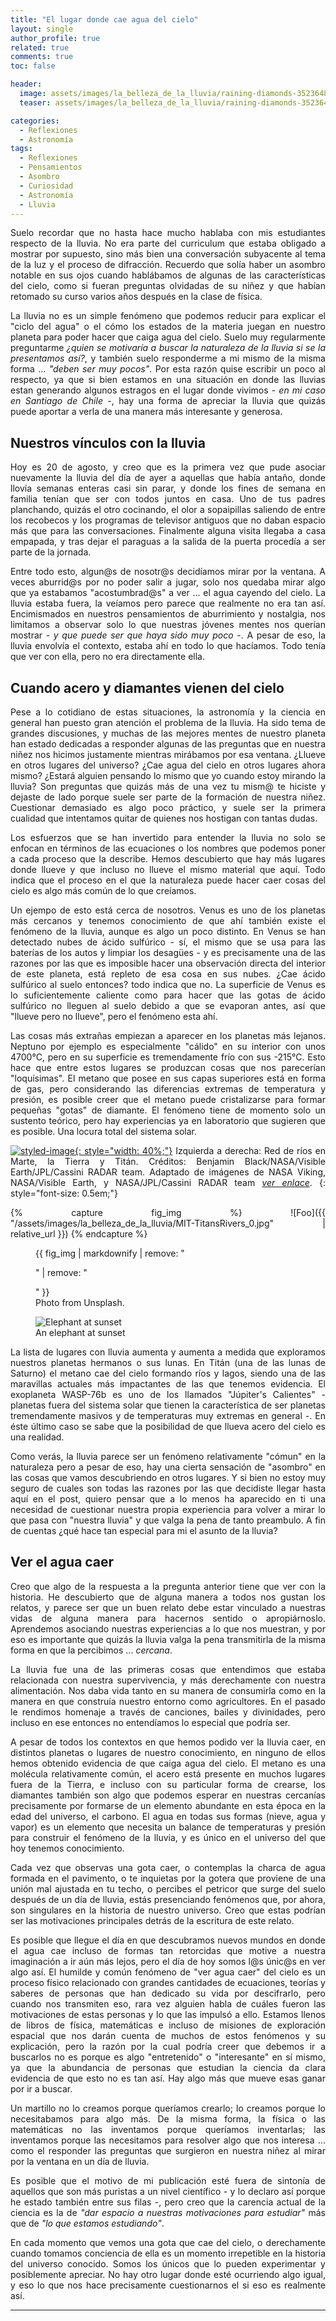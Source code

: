```yaml
---
title: "El lugar donde cae agua del cielo"
layout: single
author_profile: true
related: true
comments: true
toc: false

header:
  image: assets/images/la_belleza_de_la_lluvia/raining-diamonds-352364871.png
  teaser: assets/images/la_belleza_de_la_lluvia/raining-diamonds-352364871.png

categories:
  - Reflexiones
  - Astronomía
tags:
  - Reflexiones
  - Pensamientos
  - Asombro
  - Curiosidad
  - Astronomía
  - Lluvia
---
```



<div align="justify" markdown="1">
Suelo recordar que no hasta hace mucho hablaba con mis estudiantes respecto de la lluvia. No era parte del curriculum que estaba obligado a mostrar por supuesto, sino más bien una conversación subyacente al tema de la luz y el proceso de difracción. Recuerdo que solía haber un asombro notable en sus ojos cuando hablábamos de algunas de las características del cielo, como si fueran preguntas olvidadas de su niñez y que habían retomado su curso varios años después en la clase de física.


La lluvia no es un simple fenómeno que podemos reducir para explicar el "ciclo del agua" o el cómo los estados de la materia juegan en nuestro planeta para poder hacer que caiga agua del cielo. Suelo muy regularmente preguntarme _¿quien se motivaría a buscar la naturaleza de la lluvia si se la presentamos así?_, y también suelo responderme a mi mismo de la misma forma ... _"deben ser muy pocos"_. Por esta razón quise escribir un poco al respecto, ya que si bien estamos en una situación en donde las lluvias estan generando algunos estragos en el lugar donde vivimos - _en mi caso en Santiago de Chile_ -, hay una forma de apreciar la lluvia que quizás puede aportar a verla de una manera más interesante y generosa.


## Nuestros vínculos con la lluvia

Hoy es 20 de agosto, y creo que es la primera vez que pude asociar nuevamente la lluvia del día de ayer a aquellas que había antaño, donde llovía semanas enteras casi sin parar, y donde los fines de semana en familia tenían que ser con todos juntos en casa. Uno de tus padres planchando, quizás el otro cocinando, el olor a sopaipillas saliendo de entre los recobecos y los programas de televisor antiguos que no daban espacio más que para las conversaciones. Finalmente alguna visita llegaba a casa empapada, y tras dejar el paraguas a la salida de la puerta procedía a ser parte de la jornada.

Entre todo esto, algun@s de nosotr@s decidíamos mirar por la ventana. A veces aburrid@s por no poder salir a jugar, solo nos quedaba mirar algo que ya estabamos "acostumbrad@s" a ver ... el agua cayendo del cielo. La lluvia estaba fuera, la veíamos pero parece que realmente no era tan así. Encimismados en nuestros pensamientos de aburrimiento y nostalgia, nos limitamos a observar solo lo que nuestras jóvenes mentes nos querían mostrar - _y que puede ser que haya sido muy poco_ -. A pesar de eso, la lluvia envolvía el contexto, estaba ahí en todo lo que hacíamos. Todo tenía que ver con ella, pero no era directamente ella. 


## Cuando acero y diamantes vienen del cielo

Pese a lo cotidiano de estas situaciones, la astronomía y la ciencia en general han puesto gran atención el problema de la lluvia. Ha sido tema de grandes discusiones, y muchas de las mejores mentes de nuestro planeta han estado dedicadas a responder algunas de las preguntas que en nuestra niñez nos hicimos justamente mientras mirábamos por esa ventana. ¿Llueve en otros lugares del universo? ¿Cae agua del cielo en otros lugares ahora mismo? ¿Estará alguien pensando lo mismo que yo cuando estoy mirando la lluvia? Son preguntas que quizás más de una vez tu mism@ te hiciste y dejaste de lado porque suele ser parte de la formación de nuestra niñez. Cuestionar demasiado es algo poco práctico, y suele ser la primera cualidad que intentamos quitar de quienes nos hostigan con tantas dudas. 

Los esfuerzos que se han invertido para entender la lluvia no solo se enfocan en términos de las ecuaciones o los nombres que podemos poner a cada proceso que la describe. Hemos descubierto que hay más lugares donde llueve y que incluso no llueve el mismo material que aquí. Todo indica que el proceso en el que la naturaleza puede hacer caer cosas del cielo es algo más común de lo que creíamos.

Un ejempo de esto está cerca de nosotros. Venus es uno de los planetas más cercanos y tenemos conocimiento de que ahí también existe el fenómeno de la lluvia, aunque es algo un poco distinto. En Venus se han detectado nubes de ácido sulfúrico - sí, el mismo que se usa para las baterías de los autos y limpiar los desagües - y es precisamente una de las razones por las que es imposible hacer una observación directa del interior de este planeta, está repleto de esa cosa en sus nubes. ¿Cae ácido sulfúrico al suelo entonces? todo indica que no. La superficie de Venus es lo suficientemente caliente como para hacer que las gotas de ácido sulfúrico no lleguen al suelo debido a que se evaporan antes, así que "llueve pero no llueve", pero el fenómeno esta ahí.

Las cosas más extrañas empiezan a aparecer en los planetas más lejanos. Neptuno por ejemplo es especialmente "cálido" en su interior con unos 4700°C, pero en su superficie es tremendamente frío con sus -215°C. Esto hace que entre estos lugares se produzcan cosas que nos parecerían "loquísimas". El metano que posee en sus capas superiores está en forma de gas, pero considerando las diferencias extremas de temperatura y presión, es posible creer que el metano puede cristalizarse para formar pequeñas "gotas" de diamante. El fenómeno tiene de momento solo un sustento teórico, pero hay experiencias ya en laboratorio que sugieren que es posible. Una locura total del sistema solar.

[![styled-image](/assets/images/la_belleza_de_la_lluvia/MIT-TitansRivers_0.jpg "Comparación de los ríos generados en Marte, la Tierra y Titán a causa de llas lluvias"){: style="width: 40%;"}](/assets/images/la_belleza_de_la_lluvia/MIT-TitansRivers_0.jpg "Comparación de los ríos generados en Marte, la Tierra y Titán a causa de llas lluvias")
Izquierda a derecha: Red de ríos en Marte, la Tierra y Titán.
Créditos: Benjamin Black/NASA/Visible Earth/JPL/Cassini RADAR team. Adaptado de imágenes de NASA Viking, NASA/Visible Earth, y NASA/JPL/Cassini RADAR team [_ver enlace_](https://news.mit.edu/2017/rivers-titan-landscape-resembles-mars-not-earth-0518).
{: style="font-size: 0.5em;"}

{% capture fig_img %}
![Foo]({{ "/assets/images/la_belleza_de_la_lluvia/MIT-TitansRivers_0.jpg" | relative_url }})
{% endcapture %}

<figure>
  {{ fig_img | markdownify | remove: "<p>" | remove: "</p>" }}
  <figcaption>Photo from Unsplash.</figcaption>
</figure>

<figure>
  <img src="/assets/images/la_belleza_de_la_lluvia/MIT-TitansRivers_0.jpg" alt="Elephant at sunset" />
  <figcaption>An elephant at sunset</figcaption>
</figure>

La lista de lugares con lluvia aumenta y aumenta a medida que exploramos nuestros planetas hermanos o sus lunas. En Titán (una de las lunas de Saturno) el metano cae del cielo formando ríos y lagos, siendo una de las maravillas actuales más impactantes de las que tenemos evidencia. El exoplaneta WASP-76b es uno de los llamados "Júpiter's Calientes" - planetas fuera del sistema solar que tienen la característica de ser planetas tremendamente masivos y de temperaturas muy extremas en general -. En éste último caso se sabe que la posibilidad de que llueva acero del cielo es una realidad. 

Como verás, la lluvia parece ser un fenómeno relativamente "cómun" en la naturaleza pero a pesar de eso, hay una cierta sensación de "asombro" en las cosas que vamos descubriendo en otros lugares. Y si bien no estoy muy seguro de cuales son todas las razones por las que decidiste llegar hasta aquí en el post, quiero pensar que a lo menos ha aparecido en ti una necesidad de cuestionar nuestra propia experiencia para volver a mirar lo que pasa con "nuestra lluvia" y que valga la pena de tanto preambulo. A fin de cuentas ¿qué hace tan especial para mi el asunto de la lluvia?


## Ver el agua caer

Creo que algo de la respuesta a la pregunta anterior tiene que ver con la historia. He descubierto que de alguna manera a todos nos gustan los relatos, y parece ser que un buen relato debe estar vinculado a nuestras vidas de alguna manera para hacernos sentido o apropiárnoslo. Aprendemos asociando nuestras experiencias a lo que nos muestran, y por eso es importante que quizás la lluvia valga la pena transmitirla de la misma forma en que la percibimos ... _cercana_. 

La lluvia fue una de las primeras cosas que entendimos que estaba relacionada con nuestra supervivencia, y más derechamente con nuestra alimentación. Nos daba vida tanto en su manera de consumirla como en la manera en que construía nuestro entorno como agricultores. En el pasado le rendimos homenaje a través de canciones, bailes y divinidades, pero incluso en ese entonces no entendíamos lo especial que podría ser.

A pesar de todos los contextos en que hemos podido ver la lluvia caer, en distintos planetas o lugares de nuestro conocimiento, en ninguno de ellos hemos obtenido evidencia de que caiga agua del cielo. El metano es una molécula relativamente común, el acero está presente en muchos lugares fuera de la Tierra, e incluso con su particular forma de crearse, los diamantes también son algo que podemos esperar en nuestras cercanías precisamente por formarse de un elemento abundante en esta época en la edad del universo, el carbono. El agua en todas sus formas (nieve, agua y vapor) es un elemento que necesita un balance de temperaturas y presión para construir el fenómeno de la lluvia, y es único en el universo del que hoy tenemos conocimiento. 

Cada vez que observas una gota caer, o contemplas la charca de agua formada en el pavimento, o te inquietas por la gotera que proviene de una unión mal ajustada en tu techo, o percibes el petricor que surge del suelo después de un día de lluvia, estás presenciando fenómenos que, por ahora, son singulares en la historia de nuestro universo. Creo que estas podrían ser las motivaciones principales detrás de la escritura de este relato.

Es posible que llegue el día en que descubramos nuevos mundos en donde el agua cae incluso de formas tan retorcidas que motive a nuestra imaginación a ir aún más lejos, pero el día de hoy somos l@s únic@s en ver algo así. El humilde y común fenómeno de "ver agua caer" del cielo es un proceso físico relacionado con grandes cantidades de ecuaciones, teorías y saberes de personas que han dedicado su vida por descifrarlo, pero cuando nos transmiten eso, rara vez alguien habla de cuáles fueron las motivaciones de estas personas y lo que las impulsó a ello. Estamos llenos de libros de física, matemáticas e incluso de misiones de exploración espacial que nos darán cuenta de muchos de estos fenómenos y su explicación, pero la razón por la cual podría creer que debemos ir a buscarlos no es porque es algo "entretenido" o "interesante" en sí mismo, ya que la abundancia de personas que estudian la ciencia da clara evidencia de que esto no es tan así. Hay algo más que mueve esas ganar por ir a buscar.

Un martillo no lo creamos porque queríamos crearlo; lo creamos porque lo necesitabamos para algo más. De la misma forma, la física o las matemáticas no las inventamos porque queríamos inventarlas; las inventamos porque las necesitamos para resolver algo que nos interesa ... como el responder las preguntas que surgieron en nuestra niñez al mirar por la ventana en un día de lluvia.

Es posible que el motivo de mi publicación esté fuera de sintonía de aquellos que son más puristas a un nivel científico - y lo declaro así porque he estado también entre sus filas -, pero creo que la carencia actual de la ciencia es la de _"dar espacio a nuestras motivaciones para estudiar"_ más que de _"lo que estamos estudiando"_.

En cada momento que vemos una gota que cae del cielo, o derechamente cuando tomamos conciencia de ella es un momento irrepetible en la historia del universo conocido. Somos los únicos que lo pueden experimentar y posiblemente apreciar. No hay otro lugar donde esté ocurriendo algo igual, y eso lo que nos hace precisamente cuestionarnos el si eso es realmente así.


</div>


---


